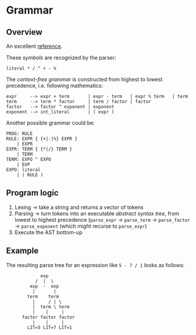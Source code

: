 # Grammar

## Overview
An excellent [reference](https://compilers.iecc.com/crenshaw/tutor1.txt).

These *symbols* are recognized by the parser:

```
literal * / ^ + - %
```

The *context-free grammar* is constructed from highest to lowest precedence, i.e. following mathematics:

```
expr     --> expr + term       | expr - term   | expr % term   | term
term     --> term * factor     | term / factor | factor
factor   --> factor ^ exponent | exponent
exponent --> int_literal       | ( expr )
```

Another possible grammar could be:
```
PROG: RULE
RULE: EXPR { {+|-|%} EXPR }
    | EXPR
EXPR: TERM { {*|/} TERM }
    | TERM
TERM: EXPO ^ EXPO
    | EXP
EXPO: literal
    | ( RULE )

```

## Program logic
1. Lexing -> take a string and returns a vector of tokens
1. Parsing -> turn tokens into an executable *abstract syntax tree*, from lowest to highest precedence (`parse_expr` -> `parse_term` -> `parse_factor` -> `parse_exponent` (which might recurse to `parse_expr`)
1. Execute the AST bottom-up

## Example
The resulting parse tree for an expression like `5 - 7 / 1` looks as follows:

```
             exp
           /  |  \
         exp  -  exp
          |       |
        term    term
          |     / | \
          |  term \ term
          |    |     |
      factor factor factor
          |    |     |
        LIT=5 LIT=7 LIT=1
```
